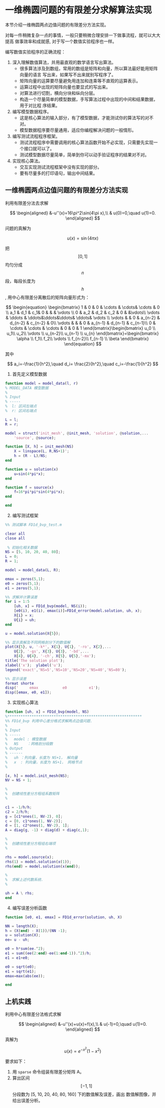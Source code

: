# 一维椭圆问题的有限差分求解算法实现

本节介绍一维椭圆两点边值问题的有限差分方法实现。

对每一件稍微复杂一点的事情，一般只要稍微合理安排一下做事流程，就可以大大提高
做事效率和成就感, 对于写一个数值实验程序也一样。

编写数值实验程序的正确流程：

1. 深入理解数值算法，并用最直观的数学语言写出算法。
    + 很多算法涉及到数组，常用的数组是矩阵和向量，所以算法最好能用矩阵向量的语言
      写出来，如果写不出来就别写程序了。
    + 矩阵向量的运算要尽量避免用连加和连乘等不直观的运算表示。
    + 运算过程中出现的矩阵向量也要显式的写出来。
    + 对算法进行切割，横向分块和纵向分层。
    + 构造一个尽量简单的模型数据，手写算法过程中出现的中间和结果数据，用于对比程
        序结果。
1. 编写模型数据程序。
    + 这是核心算法的输入部分，有了模型数据，才能测试你的算法写的对不对。
    + 模型数据程序要尽量通用，适应你编程解决问题的一般情形。 
1. 编写测试流程程序框架。
    + 测试流程程序中需要调用的核心算法函数开始不必实现，只需要先实现一个接口就可以了。
    + 测试模型数据尽量简单，简单到你可以动手验证程序的结果对不对。  
1. 实现核心算法。
    + 交互实现测试流程框架中没有实现的部分。
    + 要有尽量多的打印语句，输出中间结果。

## 一维椭圆两点边值问题的有限差分方法实现    

利用有限差分法去求解

$$
\begin{aligned}
&-u''(x)=16\pi^2\sin(4\pi x),\\
& u(0)=0,\quad u(1)=0.
\end{aligned}
$$ 

问题的真解为

$$
u(x)=\sin(4\pi x)
$$


把 $$[0, 1]$$ 均匀分成 $$n$$ 段，每段长度为 $$h$$, 用中心有限差分离散后的矩阵向量形式为：

$$
\begin{equation}
\begin{bmatrix}
   1 & 0 & 0 & \cdots & \cdots& \cdots  &  0                                  \\
   a_1 & d_1 & c_1& 0 &  &   & \vdots    \\
   0 & a_2 & d_2 & c_2 & 0  &  &\vdots\\
   \vdots & \ddots & \ddots&\ddots&\ddots& \ddots& \vdots \\
   \vdots &   & 0 & a_{n-2} & d_{n-2} & c_{n-2} & 0\\
   \vdots &   &   & 0 & a_{n-1} & d_{n-1} & c_{n-1}\\
   0 & \cdots & \cdots & \cdots & 0 & 0 & 1
  \end{bmatrix}\begin{bmatrix}
    u_0 \\
    u_1\\
    u_2\\
    \vdots   \\
    u_{n-2}\\
    u_{n-1}  \\
   u_{n}  \end{bmatrix}=\begin{bmatrix}
    \alpha \\
   f_1\\
    f_2\\
    \vdots   \\
    f_{n-2}\\
    f_{n-1}  \\
   \beta  
\end{bmatrix}
\end{equation}
$$

其中 

$$
a_i=-\frac{1}{h^2},\quad d_i= \frac{2}{h^2},\quad c_i=-\frac{1}{h^2}
$$


1) 首先定义模型数据

```Matlab
function model = model_data(l, r)
% MODEL_DATA 模型数据
% 
% Input
% -----
%  l: 区间左端点
%  r: 区间右端点

L = l;
R = r;

model = struct('init_mesh', @init_mesh, 'solution', @solution,...
    'source', @source);

function [X, h] = init_mesh(NS)
    X = linspace(L, R,NS+1)';
    h = (R - L)/NS;
end

function u = solution(x)
    u=sin(4*pi*x);
end

function f = source(x)
    f=16*pi*pi*sin(4*pi*x);
end

end
```

2) 编写测试框架

```Matlab
%% 测试脚本 FD1d_bvp_test.m

clear all
close all
 
 % 初始化相关数据
NS = [5, 10, 20, 40, 80];
L = 0;
R = 1;

model = model_data(L, R);

emax = zeros(5,1);
e0 = zeros(5,1);
e1 = zeros(5,1);

%% 求解并计算误差
for i = 1:5
    [uh, x] = FD1d_bvp(model, NS(i));
    [e0(i), e1(i), emax(i)]=FD1d_error(model.solution, uh, x);
    X{i} = x;
    U{i} = uh;
end

u = model.solution(X{5});

%% 显示真解及不同网格剖分下的数值解
plot(X{5}, u, '-k*', X{1}, U{1}, '-ro', X{2},...
    U{2}, '-gs', X{3}, U{3}, '-bd',...
    X{4}, U{4}, '-ch', X{5}, U{5},'-mx');
title('The solution plot');
xlabel('x');  ylabel('u');
legend('exact','NS=5','NS=10','NS=20','NS=40','NS=80');

%% 显示误差
format shorte
disp('     emax           e0          e1');
disp([emax, e0, e1]);
```

3) 实现核心算法

```Matlab
function [uh, x] = FD1d_bvp(model, NS)
%*************************************************************
%% FD1d_bvp 利用中心差分格式求解两点边值问题.
%
% Input
% -----
%   model : 模型数据
%   NS    ：网格剖分段数
% Output
% ------
%   uh ：列向量，长度为 NS+1， 解向量
%   x  : 列向量，长度为 NS+1， 网格节点
%      

[x, h] = model.init_mesh(NS);
NV = NS + 1;

%
%  创建线性差分方程组系数矩阵
%

c1 = -1/h/h;
c2 = 2/h/h;
g = [c1*ones(1, NV-2), 0];
c = [0, c1*ones(1, NV-2)];
d = [1, c2*ones(1, NV-2), 1];
A = diag(g, -1) + diag(d) + diag(c,1);

%
%  创建线性差分方程组右端项
%

rhs = model.source(x);
rhs(1) = model.solution(x(1));
rhs(end) = model.solution(x(end));

%
%  求解上述代数系统.
%

uh = A \ rhs;
end
```
4) 编写误差分析函数

```Matlab
function [e0, e1, emax] = FD1d_error(solution, uh, X)

NN = length(X);
h = (X(end) - X(1))/(NN -1);
u = solution(X);
ee= u - uh;

e0 = h*sum(ee.^2);
e1 = sum((ee(2:end)-ee(1:end-1)).^2)/h;
e1 = e1+e0;

e0 = sqrt(e0);
e1 = sqrt(e1);
emax=max(abs(ee));

end
```

## 上机实践

利用中心有限差分法格式求解

$$
\begin{aligned}
&-u''(x)+u(x)=f(x),\\
& u(-1)=0,\quad u(1)=0.
\end{aligned}
$$

真解为

$$
u(x)=e^{-x^2}(1-x^2)
$$

要求如下：
1. 用 `sparse` 命令组装有限差分矩阵 A。
1. 算出区间 $$[-1, 1]$$ 分段数为 [5, 10, 20, 40, 80, 160] 下的数值解及误差，画出
   数值解图像，并给出误差分析。

<div id="container"></div>
<link rel="stylesheet" href="https://cdn.jsdelivr.net/gh/theme-next/theme-next-gitment@1/default.css"/>
<script src="https://cdn.jsdelivr.net/gh/theme-next/theme-next-gitment@1/gitment.browser.js"></script>

<script>
var gitment = new Gitment({
  id: 'window.location.pathname', // 可选。默认为 location.href
  owner: 'weihuayi',
  repo: 'weihuayi.github.io',
  oauth: {
    client_id: '7dd9c9fc3ac45352b55b',
    client_secret: '4e6f74b82a7ac18671c7e9e0d17a1ceb9359a5ad',
  },
})

gitment.render('container')
</script>
